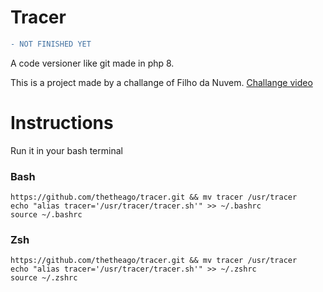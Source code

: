 # Tracer
```diff
- NOT FINISHED YET
```
A code versioner like git made in php 8.

This is a project made by a challange of Filho da Nuvem.
[Challange video](https://www.youtube.com/watch?v=ax6saqFL7S4)

# Instructions
Run it in your bash terminal

### Bash
    https://github.com/thetheago/tracer.git && mv tracer /usr/tracer
    echo "alias tracer='/usr/tracer/tracer.sh'" >> ~/.bashrc
    source ~/.bashrc

### Zsh
    https://github.com/thetheago/tracer.git && mv tracer /usr/tracer
    echo "alias tracer='/usr/tracer/tracer.sh'" >> ~/.zshrc
    source ~/.zshrc

